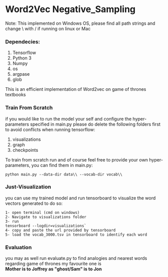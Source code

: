 # Word2Vec Negative_Sampling

Note: This implemented on Windows OS, please find all path strings and change \\ with / if running on linux or Mac

### Dependecies:
1. Tensorflow
2. Python 3
3. Numpy
4. os
5. argpase
6. glob


This is an efficient implementation of Word2vec on game of thrones textbooks

### Train From Scratch
if you would like to run the model your self and configure the hyper-parameters specified in main.py please do delete the following folders first to avoid conflicts when running tensorflow:
1. visualizations
2. graph
3. checkpoints

To train from scratch run and of course feel free to provide your own hyper-parameters, you can find them in main.py:
```
python main.py --data-dir data\\ --vocab-dir vocab\\
```

### Just-Visualization
you can use my trained model and run tensorboard to visualize the word vectors generated to do so:

```
1- open terminal (cmd on windows) 
2- Navigate to visualizations folder
3- run
tensorboard --logdir=visualizations`
4- copy and paste the url provided by tensorboard
5- load the vocab_3000.tsv in tensorboard to identify each word

```

### Evaluation
you may as well run evaluate.py to find analogies and nearest words regarding game of thrones
my favourite one is <br />
**Mother is to Joffrey as "ghost/Sam" is to Jon**

